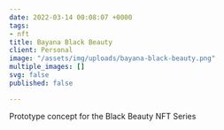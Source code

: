 ```yaml
---
date: 2022-03-14 00:08:07 +0000
tags:
- nft
title: Bayana Black Beauty
client: Personal
image: "/assets/img/uploads/bayana-black-beauty.png"
multiple_images: []
svg: false
published: false

---
```

Prototype concept for the Black Beauty NFT Series